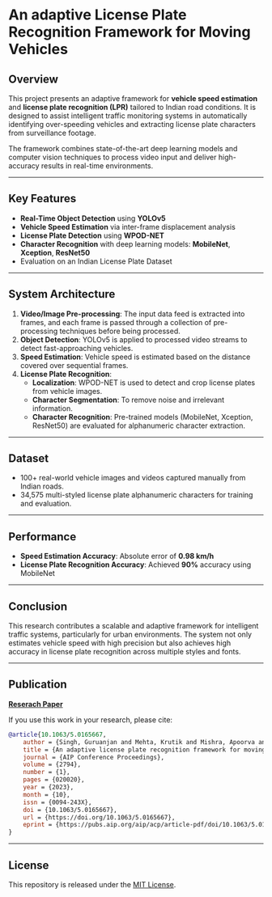 # An adaptive License Plate Recognition Framework for Moving Vehicles

## Overview

This project presents an adaptive framework for **vehicle speed estimation** and **license plate recognition (LPR)** tailored to Indian road conditions. It is designed to assist intelligent traffic monitoring systems in automatically identifying over-speeding vehicles and extracting license plate characters from surveillance footage.

The framework combines state-of-the-art deep learning models and computer vision techniques to process video input and deliver high-accuracy results in real-time environments.

---

## Key Features

- **Real-Time Object Detection** using **YOLOv5**
- **Vehicle Speed Estimation** via inter-frame displacement analysis
- **License Plate Detection** using **WPOD-NET**
- **Character Recognition** with deep learning models: **MobileNet**, **Xception**, **ResNet50**
- Evaluation on an Indian License Plate Dataset

---

## System Architecture

1. **Video/Image Pre-processing**: The input data feed is extracted into frames, and each frame is passed through a collection of pre-processing techniques before being processed.
2. **Object Detection**: YOLOv5 is applied to processed video streams to detect fast-approaching vehicles.
3. **Speed Estimation**: Vehicle speed is estimated based on the distance covered over sequential frames.
4. **License Plate Recognition**:
   - **Localization**: WPOD-NET is used to detect and crop license plates from vehicle images.
   - **Character Segmentation**: To remove noise and irrelevant information.
   - **Character Recognition**: Pre-trained models (MobileNet, Xception, ResNet50) are evaluated for alphanumeric character extraction.

---

## Dataset

- 100+ real-world vehicle images and videos captured manually from Indian roads.
- 34,575 multi-styled license plate alphanumeric characters for training and evaluation.

---

## Performance

- **Speed Estimation Accuracy**: Absolute error of **0.98 km/h**
- **License Plate Recognition Accuracy**: Achieved **90%** accuracy using MobileNet

---

## Conclusion

This research contributes a scalable and adaptive framework for intelligent traffic systems, particularly for urban environments. The system not only estimates vehicle speed with high precision but also achieves high accuracy in license plate recognition across multiple styles and fonts.

---

## Publication

**[Reserach Paper](https://pubs.aip.org/aip/acp/article-abstract/2794/1/020020/2914513/An-adaptive-license-plate-recognition-framework?redirectedFrom=fulltext)**

If you use this work in your research, please cite:

```bibtex
@article{10.1063/5.0165667,
    author = {Singh, Guruanjan and Mehta, Krutik and Mishra, Apoorva and Chawla, Harnish and Shekokar, Narendra},
    title = {An adaptive license plate recognition framework for moving vehicles},
    journal = {AIP Conference Proceedings},
    volume = {2794},
    number = {1},
    pages = {020020},
    year = {2023},
    month = {10},
    issn = {0094-243X},
    doi = {10.1063/5.0165667},
    url = {https://doi.org/10.1063/5.0165667},
    eprint = {https://pubs.aip.org/aip/acp/article-pdf/doi/10.1063/5.0165667/18153233/020020\_1\_5.0165667.pdf},
}
```

---

## License

This repository is released under the [MIT License](LICENSE).
